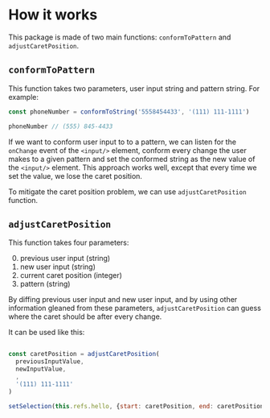 # How it works

This package is made of two main functions: `conformToPattern` and `adjustCaretPosition`.

## `conformToPattern`

This function takes two parameters, user input string and pattern string. For example:

```js
const phoneNumber = conformToString('5558454433', '(111) 111-1111')

phoneNumber // (555) 845-4433
```

If we want to conform user input to to a pattern, we can listen for the `onChange` event of the
`<input/>` element, conform every change the user makes to a given pattern and set the conformed
string as the new value of the `<input/>` element. This approach works well, except that
every time we set the value, we lose the caret position.

To mitigate the caret position problem, we can use `adjustCaretPosition` function.

## `adjustCaretPosition`

This function takes four parameters:

0. previous user input (string)
0. new user input (string)
0. current caret position (integer)
0. pattern (string)

By diffing previous user input and new user input, and by using other information gleaned from
these parameters, `adjustCaretPosition` can guess where the caret should be after every change.

It can be used like this:

```js

const caretPosition = adjustCaretPosition(
  previousInputValue,
  newInputValue,
  ,
  '(111) 111-1111'
)

setSelection(this.refs.hello, {start: caretPosition, end: caretPosition})

```
